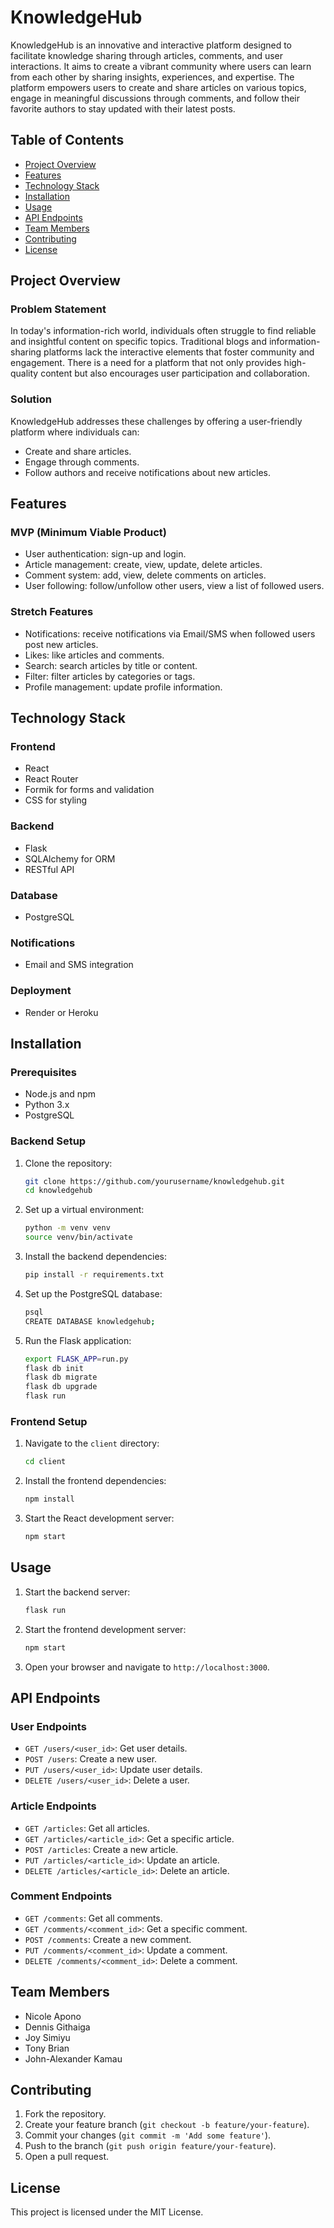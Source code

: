 # KnowledgeHub

KnowledgeHub is an innovative and interactive platform designed to facilitate knowledge sharing through articles, comments, and user interactions. It aims to create a vibrant community where users can learn from each other by sharing insights, experiences, and expertise. The platform empowers users to create and share articles on various topics, engage in meaningful discussions through comments, and follow their favorite authors to stay updated with their latest posts.

## Table of Contents

- [Project Overview](#project-overview)
- [Features](#features)
- [Technology Stack](#technology-stack)
- [Installation](#installation)
- [Usage](#usage)
- [API Endpoints](#api-endpoints)
- [Team Members](#team-members)
- [Contributing](#contributing)
- [License](#license)

## Project Overview

### Problem Statement
In today's information-rich world, individuals often struggle to find reliable and insightful content on specific topics. Traditional blogs and information-sharing platforms lack the interactive elements that foster community and engagement. There is a need for a platform that not only provides high-quality content but also encourages user participation and collaboration.

### Solution
KnowledgeHub addresses these challenges by offering a user-friendly platform where individuals can:
- Create and share articles.
- Engage through comments.
- Follow authors and receive notifications about new articles.

## Features

### MVP (Minimum Viable Product)
- User authentication: sign-up and login.
- Article management: create, view, update, delete articles.
- Comment system: add, view, delete comments on articles.
- User following: follow/unfollow other users, view a list of followed users.

### Stretch Features
- Notifications: receive notifications via Email/SMS when followed users post new articles.
- Likes: like articles and comments.
- Search: search articles by title or content.
- Filter: filter articles by categories or tags.
- Profile management: update profile information.

## Technology Stack

### Frontend
- React
- React Router
- Formik for forms and validation
- CSS for styling

### Backend
- Flask
- SQLAlchemy for ORM
- RESTful API

### Database
- PostgreSQL

### Notifications
- Email and SMS integration

### Deployment
- Render or Heroku

## Installation

### Prerequisites
- Node.js and npm
- Python 3.x
- PostgreSQL

### Backend Setup
1. Clone the repository:
    ```sh
    git clone https://github.com/yourusername/knowledgehub.git
    cd knowledgehub
    ```

2. Set up a virtual environment:
    ```sh
    python -m venv venv
    source venv/bin/activate
    ```

3. Install the backend dependencies:
    ```sh
    pip install -r requirements.txt
    ```

4. Set up the PostgreSQL database:
    ```sh
    psql
    CREATE DATABASE knowledgehub;
    ```

5. Run the Flask application:
    ```sh
    export FLASK_APP=run.py
    flask db init
    flask db migrate
    flask db upgrade
    flask run
    ```

### Frontend Setup
1. Navigate to the `client` directory:
    ```sh
    cd client
    ```

2. Install the frontend dependencies:
    ```sh
    npm install
    ```

3. Start the React development server:
    ```sh
    npm start
    ```

## Usage

1. Start the backend server:
    ```sh
    flask run
    ```

2. Start the frontend development server:
    ```sh
    npm start
    ```

3. Open your browser and navigate to `http://localhost:3000`.

## API Endpoints

### User Endpoints
- `GET /users/<user_id>`: Get user details.
- `POST /users`: Create a new user.
- `PUT /users/<user_id>`: Update user details.
- `DELETE /users/<user_id>`: Delete a user.

### Article Endpoints
- `GET /articles`: Get all articles.
- `GET /articles/<article_id>`: Get a specific article.
- `POST /articles`: Create a new article.
- `PUT /articles/<article_id>`: Update an article.
- `DELETE /articles/<article_id>`: Delete an article.

### Comment Endpoints
- `GET /comments`: Get all comments.
- `GET /comments/<comment_id>`: Get a specific comment.
- `POST /comments`: Create a new comment.
- `PUT /comments/<comment_id>`: Update a comment.
- `DELETE /comments/<comment_id>`: Delete a comment.

## Team Members
- Nicole Apono
- Dennis Githaiga
- Joy Simiyu
- Tony Brian
- John-Alexander Kamau

## Contributing

1. Fork the repository.
2. Create your feature branch (`git checkout -b feature/your-feature`).
3. Commit your changes (`git commit -m 'Add some feature'`).
4. Push to the branch (`git push origin feature/your-feature`).
5. Open a pull request.

## License

This project is licensed under the MIT License.

